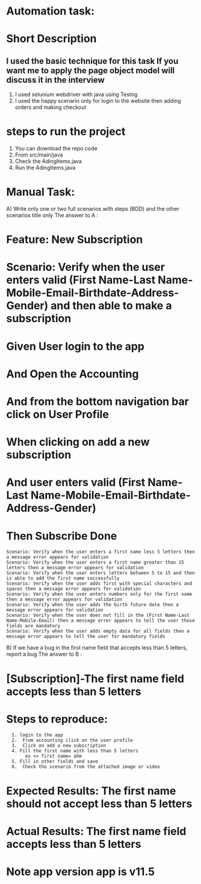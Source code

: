 # Automation task:
# Short Description
## I used the basic technique for this task If you want me to apply the page object model will discuss it in the interview

1. I used selunium webdriver with java using Testng
2.  I used the happy scenario only for login to the website then adding orders and making checkout
   # steps to run the project
   1. You can download the repo code
   2. From src/main/java
   3. Check the AdingItems.java
   4. Run the AdingItems.java

# Manual Task:

  A) Write only one or two full scenarios with steps (BDD) and the other scenarios title only
    The answer to A :
 #  Feature: New Subscription
 # Scenario: Verify when the user enters valid (First Name-Last Name-Mobile-Email-Birthdate-Address-Gender) and then able to make a subscription
  #  Given User login to the app 
  #  And Open the Accounting
  #  And from the bottom navigation bar click on User Profile
  #  When clicking on add a new subscription
  #  And user enters valid (First Name-Last Name-Mobile-Email-Birthdate-Address-Gender)
  #  Then Subscribe Done
    
    
    Scenario: Verify when the user enters a first name less 5 letters then a message error appears for validation
    Scenario: Verify when the user enters a first name greater than 15 letters then a message error appears for validation
    Scenario: Verify when the user enters letters between 5 to 15 and then is able to add the first name successfully
    Scenario: Verify when the user adds first with special characters and spaces then a message error appears for validation
    Scenario: Verify when the user enters numbers only for the first name then a message error appears for validation
    Scenario: Verify when the user adds the birth future date then a message error appears for validation
    Scenario: Verify when the user does not fill in the (First Name-Last Name-Mobile-Email) then a message error appears to tell the user those fields are mandatory
    Scenario: Verify when the user adds empty data for all fields then a message error appears to tell the user for mandatory fields

B) If we have a bug in the first name field that accepts less than 5 letters, report a bug
 The answer to B :
   # [Subscription]-The first name field accepts less than 5 letters
   # Steps to reproduce:
      1. login to the app
      2.  From accounting click on the user profile
      3.  Click on add a new subscription
      4. Fill the first name with less than 5 letters
           ex >> first name= ahm
      5. Fill in other fields and save
      6.  Check the scenario from the attached image or video
# Expected Results: The first name should  not accept  less than 5 letters
# Actual Results: The first name field accepts less than 5 letters
# Note app version app is v11.5
       
      

       
    
        
      

